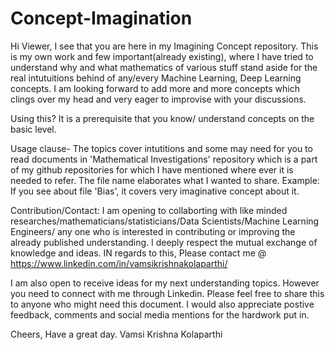 # Concept-Imagination

Hi Viewer, I see that you are here in my Imagining Concept repository. This is my own work and few important(already existing), where I have tried to understand why and what mathematics of various stuff stand aside for the real intutuitions behind of any/every Machine Learning, Deep Learning concepts. I am looking forward to add more and more concepts which clings over my head and very eager to improvise with your discussions.  

Using this? It is a prerequisite that you know/ understand concepts on the basic level.

Usage clause- The topics cover intutitions and some may need for you to read documents in 'Mathematical Investigations' repository which is a part of my github repositories for which I have mentioned where ever it is needed to refer. The file name elaborates what I wanted to share. Example: If you see about file 'Bias', it covers very imaginative concept about it. 

Contribution/Contact: I am opening to collaborting with like minded researches/mathematicians/statisticians/Data Scientists/Machine Learning Engineers/ any one who is interested in contributing or improving the already published understanding. I deeply respect the mutual exchange of knowledge and ideas. IN regards to this, Please contact me @ https://www.linkedin.com/in/vamsikrishnakolaparthi/

I am also open to receive ideas for my next understanding topics. However you need to connect with me through Linkedin. Please feel free to share this to anyone who might need this document. I would also appreciate postive feedback, comments and social media mentions for the hardwork put in.

Cheers, Have a great day. Vamsi Krishna Kolaparthi
